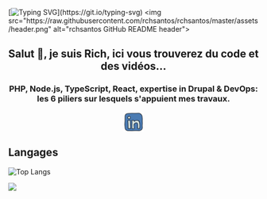 [![Typing SVG](https://readme-typing-svg.demolab.com?font=MonoLisa&size=18&pause=1000&color=CBC5AD&center=true&width=435&lines=Bienvenue+dans+mon+atelier+du+d%C3%A9v+!)](https://git.io/typing-svg)
<img src="https://raw.githubusercontent.com/rchsantos/rchsantos/master/assets/header.png" alt="rchsantos GitHub README header">
<h2 align="center">Salut 👋, je suis Rich, ici vous trouverez du code et des vidéos...</h2>
<h3 align="center">PHP, Node.js, TypeScript, React, expertise in Drupal & DevOps: les 6 piliers sur lesquels s'appuient mes travaux.</h2>

<p align="center">
  <a href="https://www.linkedin.com/in/richardsonsantos/"><img align="center" src="https://raw.githubusercontent.com/rchsantos/rchsantos/master/assets/linkedin.svg" alt="linkedin" height="40" width="40" /></a> 
</p>

## Langages

![Top Langs](https://github-readme-stats.vercel.app/api/top-langs/?username=rchsantos&layout=compact&theme=transparent)

![](https://komarev.com/ghpvc/?username=rchsantos)